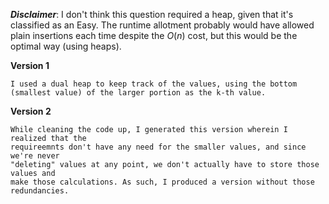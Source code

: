 ***Disclaimer***: I don't think this question required a heap, given that it's classified as an Easy. The runtime allotment probably would have allowed plain insertions each time despite the $O(n)$ cost, but this would be the optimal way (using heaps).


**Version 1**
```
I used a dual heap to keep track of the values, using the bottom (smallest value) of the larger portion as the k-th value.
```

**Version 2**
```
While cleaning the code up, I generated this version wherein I realized that the 
requireemnts don't have any need for the smaller values, and since we're never 
"deleting" values at any point, we don't actually have to store those values and 
make those calculations. As such, I produced a version without those redundancies.
```